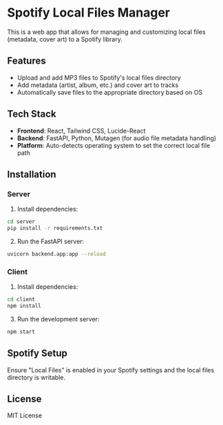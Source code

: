 # Spotify Local Files Manager

This is a web app that allows for managing and customizing local files (metadata, cover art) to a Spotify library. 

## Features
- Upload and add MP3 files to Spotify's local files directory
- Add metadata (artist, album, etc.) and cover art to tracks
- Automatically save files to the appropriate directory based on OS

## Tech Stack
- **Frontend**: React, Tailwind CSS, Lucide-React
- **Backend**: FastAPI, Python, Mutagen (for audio file metadata handling)
- **Platform**: Auto-detects operating system to set the correct local file path

## Installation

### Server
1. Install dependencies:
```bash
cd server
pip install -r requirements.txt
```

2. Run the FastAPI server:
```bash
uvicorn backend.app:app --reload
```


### Client
1. Install dependencies:
```bash
cd client
npm install
```


3. Run the development server:
```bash
npm start
```


## Spotify Setup
Ensure "Local Files" is enabled in your Spotify settings and the local files directory is writable.

## License
MIT License
